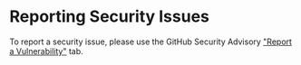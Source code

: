 # Reporting Security Issues

To report a security issue, please use the GitHub Security Advisory ["Report a Vulnerability"](https://github.com/electron/electron/security/advisories/new) tab.
